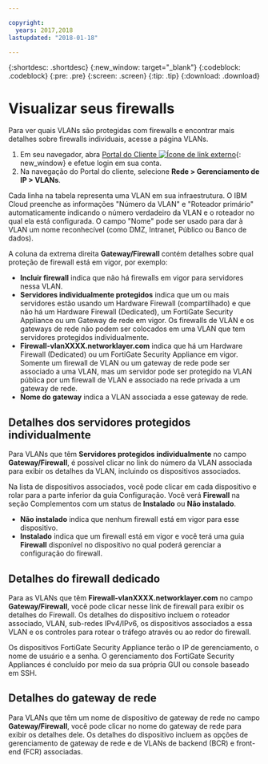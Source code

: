 ```yaml
---

copyright:
  years: 2017,2018
lastupdated: "2018-01-18"

---
```


{:shortdesc: .shortdesc}
{:new_window: target="_blank"}
{:codeblock: .codeblock}
{:pre: .pre}
{:screen: .screen}
{:tip: .tip}
{:download: .download}

# Visualizar seus firewalls

Para ver quais VLANs são protegidas com firewalls e encontrar mais detalhes sobre firewalls individuais, acesse a página VLANs.

1. Em seu navegador, abra [Portal do Cliente ![Ícone de link externo](../../icons/launch-glyph.svg "Ícone de link externo")](https://control.softlayer.com/){: new_window} e efetue login em sua conta.
2. Na navegação do Portal do cliente, selecione **Rede > Gerenciamento de
IP > VLANs**.

Cada linha na tabela representa uma VLAN em sua infraestrutura. O IBM Cloud
preenche as informações "Número da VLAN" e "Roteador primário" automaticamente indicando
o número verdadeiro da VLAN e o roteador no qual ela está configurada. O campo "Nome"
pode ser usado para dar à VLAN um nome reconhecível (como DMZ, Intranet, Público ou Banco de dados).

A coluna da extrema direita **Gateway/Firewall** contém detalhes sobre qual proteção de firewall está em vigor, por exemplo:

- **Incluir firewall** indica que não há firewalls em vigor para servidores nessa VLAN.
- **Servidores individualmente protegidos** indica que um
ou mais servidores estão usando um Hardware Firewall (compartilhado) e que não há um
Hardware Firewall (Dedicated), um FortiGate Security Appliance ou um Gateway de rede em
vigor. Os firewalls de VLAN e os gateways de rede não podem ser colocados em uma VLAN que
tem servidores protegidos individualmente.
- **Firewall-vlanXXXX.networklayer.com** indica que há um
Hardware Firewall (Dedicated) ou um FortiGate Security Appliance em vigor. Somente um
firewall de VLAN ou um gateway de rede pode ser associado a uma VLAN, mas um servidor pode
ser protegido na VLAN pública por um firewall de VLAN e associado na rede privada a um
gateway de rede.
- **Nome do gateway** indica a VLAN associada a esse gateway de rede.

## Detalhes dos servidores protegidos individualmente

Para VLANs que têm **Servidores protegidos individualmente** no
campo **Gateway/Firewall**, é possível clicar no link do número da
VLAN associada para exibir os detalhes da VLAN, incluindo os dispositivos associados.

Na lista de dispositivos associados, você pode clicar em cada dispositivo e rolar
para a parte inferior da guia Configuração. Você verá **Firewall** na
seção Complementos com um status de **Instalado** ou **Não
instalado**.

- **Não instalado** indica que nenhum firewall está em vigor
para esse dispositivo.
- **Instalado** indica que um firewall está em vigor e você
terá uma guia **Firewall** disponível no dispositivo no qual
poderá gerenciar a configuração do firewall.

## Detalhes do firewall dedicado

Para as VLANs que têm **Firewall-vlanXXXX.networklayer.com** no
campo **Gateway/Firewall**, você pode clicar nesse link de firewall
para exibir os detalhes do Firewall. Os detalhes do dispositivo incluem o roteador
associado, VLAN, sub-redes IPv4/IPv6, os dispositivos associados a essa VLAN e os
controles para rotear o tráfego através ou ao redor do firewall.

Os dispositivos FortiGate Security Appliance terão o IP de gerenciamento, o nome de
usuário e a senha.  O gerenciamento dos FortiGate Security Appliances é concluído por meio da sua própria GUI ou console baseado em SSH.

## Detalhes do gateway de rede

Para VLANs que têm um nome de dispositivo de gateway de rede no campo
**Gateway/Firewall**, você pode clicar no nome do gateway de rede para
exibir os detalhes dele. Os detalhes do dispositivo incluem as opções de gerenciamento de gateway de rede e de VLANs de backend (BCR) e front-end (FCR) associadas.
